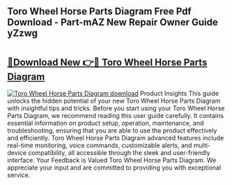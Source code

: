 ## Toro Wheel Horse Parts Diagram Free Pdf Download - Part-mAZ New Repair Owner Guide yZzwg

# <h2><a href="http://dfhvt2z.blite.top/?on=Toro+Wheel+Horse+Parts+Diagram">🔗Download New 👉🔴 Toro Wheel Horse Parts Diagram</a></h2>

[![Toro Wheel Horse Parts Diagram download](https://i.imgur.com/lujVjoI.png)](http://dfhvt2z.blite.top/?on=Toro+Wheel+Horse+Parts+Diagram)
Product Insights This guide unlocks the hidden potential of your new Toro Wheel Horse Parts Diagram with insightful tips and tricks. Before you start using your Toro Wheel Horse Parts Diagram, we recommend reading this user guide carefully. It contains essential information on product setup, operation, maintenance, and troubleshooting, ensuring that you are able to use the product effectively and efficiently. Toro Wheel Horse Parts Diagram advanced features include real-time monitoring, voice commands, customizable alerts, and multi-device compatibility, all accessible through the sleek and user-friendly interface. Your Feedback is Valued Toro Wheel Horse Parts Diagram. We appreciate your input and are committed to providing you with exceptional service.
